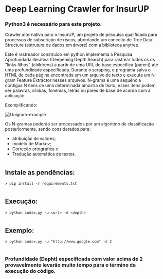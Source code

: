 # Deep Learning Crawler for InsurUP
### Python3 é necessário para este projeto.

 Crawler alternativo para o InsurUP, um projeto de pesquisa qualificada para processos de subscrição de riscos, abordando um conceito de Tree Data Structure (estrutura de dados em árvore) com a biblioteca anytree.

Este é rastreador construído em python implementa a Pesquisa Aprofundada iterativa (Deepening Depth Search) para rastrear todos os
os "links filhos" (childrens) a partir de uma URL de base específica (parent) até uma profundidade especificada. Durante o scraping, o programa salva o HTML de cada página encontrada em um arquivo de texto e executa um N-gram Feature Extractor nesses arquivos. N-grama é uma sequência contígua N itens de uma determinada amostra de texto, esses itens podem ser palavras, sílabas, fonemas, letras ou pares de base de acordo com a aplicação. 

Exemplificando:

![Unigram-example](https://uploaddeimagens.com.br/images/002/817/379/original/Unigram-example.png?1596815821)

Os N-gramas poderão ser processados por um algoritmo de classificação posteriormente, sendo considerados para:
* atribuição de valores;
* modelo de Markov;
* Correção ortográfica e
* Tradução automática de textos. 

#
## Instale as pendências:
~~~
> pip install -r requirements.txt
~~~

#
## Execução: 
  ```commandprompt
> python index.py -u <url> -d <depth>  
  ```
 #   
## Exemplo:
  ```commandprompt
  > python index.py -u "http://www.google.com" -d 2  
  ```

#
  
### Profundidade (Depht) especificada com valor acima de 2 provavelmente levarão muito tempo para o término da execução do código.
